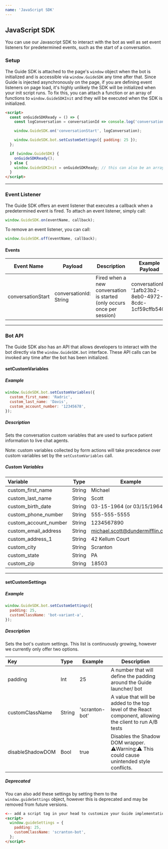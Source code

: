 ```yaml
---
name: 'JavaScript SDK'
---
```


## JavaScript SDK

You can use our Javascript SDK to interact with the bot as well as set event listeners for predetermined events, such as the start of a conversation.

### Setup

The Guide SDK is attached to the page's `window` object when the bot is initialized and is accessible via `window.GuideSDK` any time after that. Since Guide is injected asynchronously on the page, if you are defining event listeners on page load, it's highly unlikely the SDK will be initialized when your init script runs. To fix this, you can attach a function or an array of functions to `window.GuideSDKInit` and they will be executed when the SDK is initialized.

```html
<script>
  const onGuideSDKReady = () => {
    const logConversation = conversationId => console.log('conversationID', conversationId);

    window.GuideSDK.on('conversationStart', logConversation);

    window.GuideSDK.bot.setCustomSettings({ padding: 25 });
  };

  if (window.GuideSDK) {
    onGuideSDKReady();
  } else {
    window.GuideSDKInit = onGuideSDKReady; // this can also be an array of functions
  }
</script>
```

<hr>

### Event Listener

The Guide SDK offers an event listener that executes a callback when a predetermined event is fired. To attach an event listener, simply call:

```js
window.GuideSDK.on(eventName, callback);
```

To remove an event listener, you can call:

```js
window.GuideSDK.off(eventName, callback);
```

#### Events

| Event Name        | Payload                | Description                                                             | Example Payload                                        |
| ----------------- | ---------------------- | ----------------------------------------------------------------------- | ------------------------------------------------------ |
| conversationStart | conversationId: String | Fired when a new conversation is started (only occurs once per session) | conversationId: '1afb23b2-8eb0-4972-8cdc-1cf59cffb540' |

<hr>

### Bot API

The Guide SDK also has an API that allows developers to interact with the bot directly via the `window.GuideSDK.bot` interface. These API calls can be invoked any time after the bot has been initialized.

#### setCustomVariables

##### Example

```js
window.GuideSDK.bot.setCustomVariables({
  custom_first_name: 'Radric',
  custom_last_name: 'Davis',
  custom_account_number: '12345678',
});
```

##### Description

Sets the conversation custom variables that are used to surface patient information to live chat agents.

Note: custom variables collected by form actions will take precedence over custom variables set by the `setCustomVariables` call.

##### Custom Variables

| Variable              | Type   | Example                         |
| :-------------------- | ------ | ------------------------------- |
| custom_first_name     | String | Michael                         |
| custom_last_name      | String | Scott                           |
| custom_birth_date     | String | 03-15-1964 (or 03/15/1964)      |
| custom_phone_number   | String | 555-555-5555                    |
| custom_account_number | String | 1234567890                      |
| custom_email_address  | String | michael.scott@dundermifflin.com |
| custom_address_1      | String | 42 Kellum Court                 |
| custom_city           | String | Scranton                        |
| custom_state          | String | PA                              |
| custom_zip            | String | 18503                           |

<hr>

#### setCustomSettings

##### Example

```js
window.GuideSDK.bot.setCustomSettings({
  padding: 25,
  customClassName: 'bot-variant-a',
});
```

##### Description

Sets the bot's custom settings. This list is continuously growing, however we currently only offer two options.

| Key              | Type   | Example        | Description                                                                                              |
| :--------------- | :----- | -------------- | -------------------------------------------------------------------------------------------------------- |
| padding          | Int    | 25             | A number that will define the padding around the Guide launcher/ bot                                     |
| customClassName  | String | 'scranton-bot' | A value that will be added to the top level of the React component, allowing the client to run A/B tests |
| disableShadowDOM | Bool   | true           | Disables the Shadow DOM wrapper. ⚠️Warning:⚠️ This could cause unintended style conflicts.               |

##### Deprecated

You can also add these settings by setting them to the `window.guideSettings` object, however this is deprecated and may be removed from future versions.

```html
<-- add a script tag in your head to customize your Guide implementation -->
<script>
  window.guideSettings = {
    padding: 25,
    customClassName: 'scranton-bot',
  };
</script>
```
